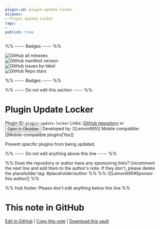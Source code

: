 ```yaml
---
plugin-id: plugin-update-locker
aliases:
- Plugin Update Locker
tags: 
- 
publish: true
---
```


%% ----- Badges ----- %%

![GitHub all releases](https://img.shields.io/github/downloads/Lemon695/obsidian-plugin-update-locker/total?color=573E7A&logo=github&style=for-the-badge)   
![GitHub manifest version](https://img.shields.io/github/manifest-json/v/Lemon695/obsidian-plugin-update-locker?color=573E7A&logo=github&style=for-the-badge)   
![GitHub issues by-label](https://img.shields.io/github/issues/Lemon695/obsidian-plugin-update-locker/help%20wanted?color=573E7A&logo=github&style=for-the-badge)   
![GitHub Repo stars](https://img.shields.io/github/stars/Lemon695/obsidian-plugin-update-locker?color=573E7A&logo=github&style=for-the-badge)

%% ----- Badges ----- %%

%% ----- Do not edit this section ----- %%

# Plugin Update Locker

Plugin ID: `plugin-update-locker`
Links: [GitHub repository](https://github.com/Lemon695/obsidian-plugin-update-locker) or [<button id=HH>Open in Obsidian</button>](obsidian://show-plugin?id=plugin-update-locker)
Developed by: [[Lemon695]]
Mobile compatible: [[Mobile-compatible plugins|Yes]]

Prevent specific plugins from being updated.

%% ----- Do not edit anything above this line ----- %% 

%% Does the repository or author have any sponsoring links? Uncomment the next line and add them to the author's note. If they don't, please delete the placeholder tag: #placeholder/author %%
%% ![[Lemon695#Sponsor this author]] %%

%% Hub footer: Please don't edit anything below this line %%

# This note in GitHub

<span class="git-footer">[Edit In GitHub](https://github.dev/obsidian-community/obsidian-hub/blob/main/02%20-%20Community%20Expansions/02.05%20All%20Community%20Expansions/Plugins/plugin-update-locker.md "git-hub-edit-note") | [Copy this note](https://raw.githubusercontent.com/obsidian-community/obsidian-hub/main/02%20-%20Community%20Expansions/02.05%20All%20Community%20Expansions/Plugins/plugin-update-locker.md "git-hub-copy-note") | [Download this vault](https://github.com/obsidian-community/obsidian-hub/archive/refs/heads/main.zip "git-hub-download-vault") </span>
